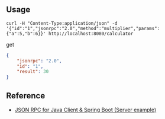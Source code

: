 ## Usage

```shell script
curl -H "Content-Type:application/json" -d '{"id":"1","jsonrpc":"2.0","method":"multiplier","params":{"a":5,"b":6}}' http://localhost:8080/calculator
```
get

```json
{
    "jsonrpc": "2.0",
    "id": "1",
    "result": 30
}
```

## Reference

* [JSON RPC for Java Client & Spring Boot (Server example)](https://github.com/briandilley/jsonrpc4j/wiki/JSON-RPC-for-Java-Client-&-Spring-Boot-(Server-example))
